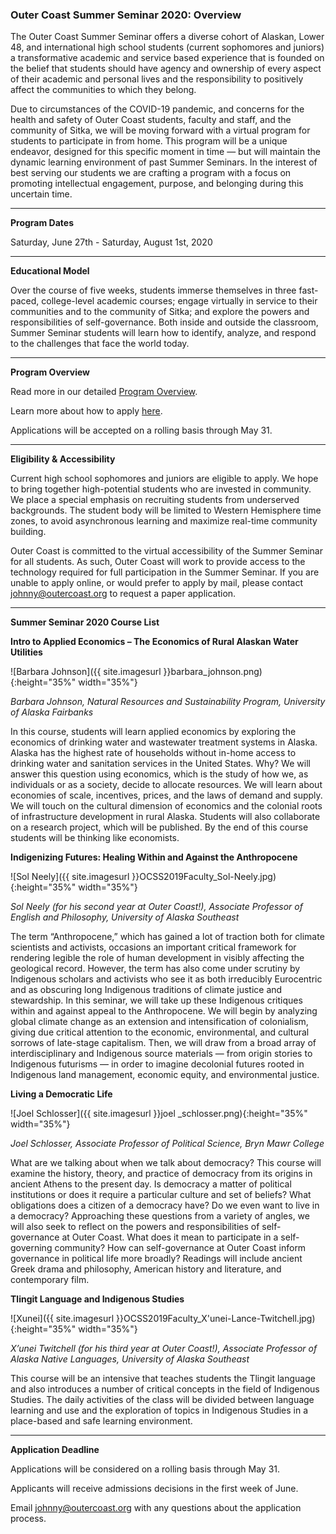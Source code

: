 ### Outer Coast Summer Seminar 2020: Overview

The Outer Coast Summer Seminar offers a diverse cohort of Alaskan, Lower 48, and international high school students (current sophomores and juniors) a transformative academic and service based experience that is founded on the belief that students should have agency and ownership of every aspect of their academic and personal lives and the responsibility to positively affect the communities to which they belong.

Due to circumstances of the COVID-19 pandemic, and concerns for the health and safety of Outer Coast students, faculty and staff, and the community of Sitka, we will be moving forward with a virtual program for students to participate in from home. This program will be a unique endeavor, designed for this specific moment in time — but will maintain the dynamic learning environment of past Summer Seminars. In the interest of best serving our students we are crafting a program with a focus on promoting intellectual engagement, purpose, and belonging during this uncertain time.

***

<strong>Program Dates</strong>

Saturday, June 27th - Saturday, August 1st, 2020

***

<strong>Educational Model</strong>

Over the course of five weeks, students immerse themselves in three fast-paced, college-level academic courses; engage virtually in service to their communities and to the community of Sitka; and explore the powers and responsibilities of self-governance. Both inside and outside the classroom, Summer Seminar students will learn how to identify, analyze, and respond to the challenges that face the world today.


***

<strong>Program Overview</strong>

Read more in our detailed [Program Overview](https://docs.google.com/document/d/1KWtakxm8SLXioOaOEbdKde3d7x_hxK7Vd9vws-RrzRc/edit).


Learn more about how to apply [here](http://outercoast.org/summer/apply/).


Applications will be accepted on a rolling basis through May 31.

***

<strong>Eligibility & Accessibility</strong>

Current high school sophomores and juniors are eligible to apply. We hope to bring together high-potential students who are invested in community. We place a special emphasis on recruiting students from underserved backgrounds.
The student body will be limited to Western Hemisphere time zones, to avoid asynchronous learning and maximize real-time community building.

Outer Coast is committed to the virtual accessibility of the Summer Seminar for all students. As such, Outer Coast will work to provide access to the technology required for full participation in the Summer Seminar. 
If you are unable to apply online, or would prefer to apply by mail, please contact johnny@outercoast.org to request a paper application.

***

<strong>Summer Seminar 2020 Course List</strong>


**Intro to Applied Economics – The Economics of Rural Alaskan Water Utilities**

<!-- This inserts the image -->
![Barbara Johnson]({{ site.imagesurl }}barbara_johnson.png){:height="35%" width="35%"}

  _Barbara Johnson, Natural Resources and Sustainability Program, University of Alaska Fairbanks_

In this course, students will learn applied economics by exploring the economics of drinking water and wastewater treatment systems in Alaska. Alaska has the highest rate of households without in-home access to drinking water and sanitation services in the United States. Why? We will answer this question using economics, which is the study of how we, as individuals or as a society, decide to allocate resources. We will learn about economies of scale, incentives, prices, and the laws of demand and supply. We will touch on the cultural dimension of economics and the colonial roots of infrastructure development in rural Alaska. Students will also collaborate on a research project, which will be published. By the end of this course students will be thinking like economists.


**Indigenizing Futures: Healing Within and Against the Anthropocene**

<!-- This inserts the image -->
![Sol Neely]({{ site.imagesurl }}OCSS2019Faculty_Sol-Neely.jpg){:height="35%" width="35%"}

  _Sol Neely (for his second year at Outer Coast!), Associate Professor of English and Philosophy, University of Alaska Southeast_ 

The term “Anthropocene,” which has gained a lot of traction both for climate scientists and activists, occasions an important critical framework for rendering legible the role of human development in visibly affecting the geological record. However, the term has also come under scrutiny by Indigenous scholars and activists who see it as both irreducibly Eurocentric and as obscuring long Indigenous traditions of climate justice and stewardship. In this seminar, we will take up these Indigenous critiques within and against appeal to the Anthropocene. We will begin by analyzing global climate change as an extension and intensification of colonialism, giving due critical attention to the economic, environmental, and cultural sorrows of late-stage capitalism. Then, we will draw from a broad array of interdisciplinary and Indigenous source materials — from origin stories to Indigenous futurisms — in order to imagine decolonial futures rooted in Indigenous land management, economic equity, and environmental justice.


**Living a Democratic Life**

<!-- This inserts the image -->
![Joel Schlosser]({{ site.imagesurl }}joel _schlosser.png){:height="35%" width="35%"}

  _Joel Schlosser, Associate Professor of Political Science, Bryn Mawr College_

What are we talking about when we talk about democracy? This course will examine the history, theory, and practice of democracy from its origins in ancient Athens to the present day. Is democracy a matter of political institutions or does it require a particular culture and set of beliefs? What obligations does a citizen of a democracy have? Do we even want to live in a democracy? Approaching these questions from a variety of angles, we will also seek to reflect on the powers and responsibilities of self-governance at Outer Coast. What does it mean to participate in a self-governing community? How can self-governance at Outer Coast inform governance in political life more broadly? Readings will include ancient Greek drama and philosophy, American history and literature, and contemporary film.


**Tlingit Language and Indigenous Studies**

<!-- This inserts the image -->
![Xunei]({{ site.imagesurl }}OCSS2019Faculty_X'unei-Lance-Twitchell.jpg){:height="35%" width="35%"}

  _X’unei Twitchell (for his third year at Outer Coast!), Associate Professor of Alaska Native Languages, University of Alaska Southeast_

This course will be an intensive that teaches students the Tlingit language and also introduces a number of critical    concepts in the field of Indigenous Studies. The daily activities of the class will be divided between language learning and use and the exploration of topics in Indigenous Studies in a place-based and safe learning environment. 

***

<strong>Application Deadline</strong>

Applications will be considered on a rolling basis through May 31.

Applicants will receive admissions decisions in the first week of June.

Email johnny@outercoast.org with any questions about the application process.

